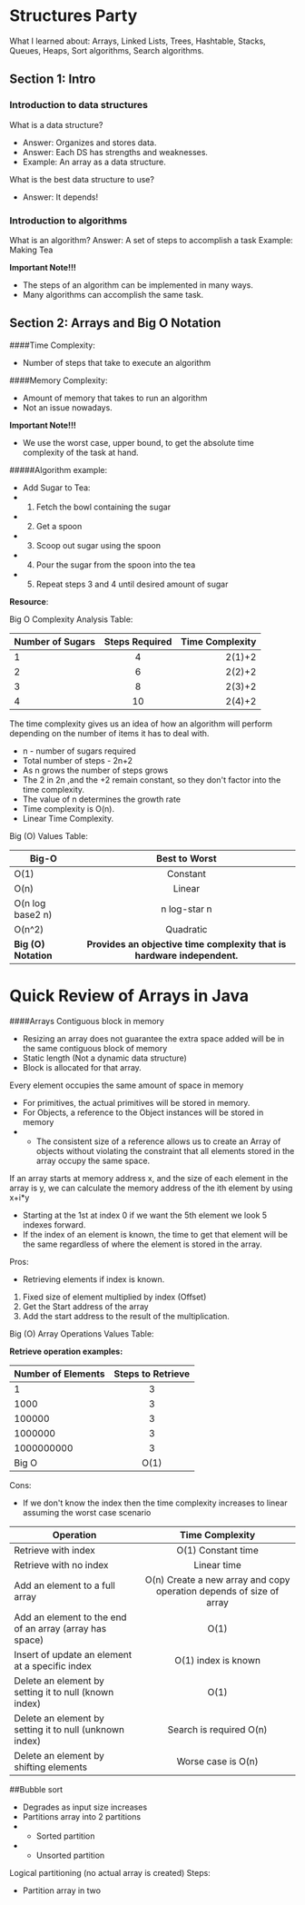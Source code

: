 # Structures Party
What I learned about: 
Arrays,
Linked Lists,
Trees,
Hashtable,
Stacks,
Queues,
Heaps,
Sort algorithms,
Search algorithms.
## Section 1: Intro

### Introduction to data structures
What is a data structure?
- Answer: Organizes and stores data.
- Answer: Each DS has strengths and weaknesses.
- Example: An array as a data structure.

What is the best data structure to use?
- Answer: It depends!

### Introduction to algorithms
What is an algorithm?
Answer: A set of steps to accomplish a task
Example: Making Tea

**Important Note!!!** 
- The steps of an algorithm can be implemented in many ways.
- Many algorithms can accomplish the same task.

## Section 2: Arrays and Big O Notation

####Time Complexity:
- Number of steps that take to execute an algorithm 
  
####Memory Complexity:
- Amount of memory that takes to run an algorithm
- Not an issue nowadays.

**Important Note!!!**
- We use the worst case, upper bound, to get the absolute time complexity of the task at hand.

#####Algorithm example:
- Add Sugar to Tea:
- 1. Fetch the bowl containing the sugar
- 2. Get a spoon
- 3. Scoop out sugar using the spoon
- 4. Pour the sugar from the spoon into the tea
- 5. Repeat steps 3 and 4 until desired amount of sugar

**Resource**:

Big O Complexity Analysis Table:

| Number of Sugars | Steps Required | Time Complexity|
| ------------- |:-------------:| -----:|
| 1 | 4  | 2(1)+2 |
| 2 | 6  | 2(2)+2 |
| 3 | 8  | 2(3)+2 |
| 4 | 10 | 2(4)+2 |

The time complexity gives us an idea of how an algorithm will perform depending on the number of items it has to deal with.

- n - number of sugars required
- Total number of steps - 2n+2
- As n grows the number of steps grows
- The 2 in 2n ,and the +2 remain constant, so they don't factor into the time complexity.
- The value of n determines the growth rate
- Time complexity is O(n).
- Linear Time Complexity.

Big (O) Values Table:

| Big-O |   Best to Worst |
| ---- |:----:|
| O(1) | Constant | 
| O(n) | Linear | 
| O(n log base2 n)| n log-star n |
| O(n^2) | Quadratic |
| **Big (O) Notation** | **Provides an objective time complexity that is hardware independent.**

# Quick Review of Arrays in Java

####Arrays
Contiguous block in memory
- Resizing an array does not guarantee the extra space added will be in the same contiguous block of memory
- Static length (Not a dynamic data structure)
- Block is allocated for that array.

Every element occupies the same amount of space in memory
- For primitives, the actual primitives will be stored in memory.
- For Objects, a reference to the Object instances will be stored in memory
- - The consistent size of a reference allows us to create an Array of objects without violating the constraint that all elements stored in the array occupy the same space.

If an array starts at memory address x, and the size of each element in the array is y, we can calculate the memory address of the ith element by using x+i*y
- Starting at the 1st at index 0 if we want the 5th element we look 5 indexes forward.
- If the index of an element is known, the time to get that element will be the same regardless of where the element is stored in the array.

Pros:
- Retrieving elements if index is known.
1. Fixed size of element multiplied by index (Offset)
2. Get the Start address of the array
3. Add the start address to the result of the multiplication.    

Big (O) Array Operations Values Table:

**Retrieve operation examples:**

| Number of Elements|    Steps to Retrieve |
| ---- |:----:|
| 1 | 3 | 
| 1000 | 3 | 
| 100000| 3 |
| 1000000 | 3 |
| 1000000000 | 3 |
|Big O| O(1)|


Cons:
- If we don't know the index then the time complexity increases to linear assuming the worst case scenario

| Operation| Time Complexity |
| ---- |:----:|
| Retrieve with index | O(1) Constant time | 
| Retrieve with  no index | Linear time | 
| Add an element to a full array | O(n) Create a new array and copy operation depends of size of array|
| Add an element to the end of an array (array has space) | O(1) |
| Insert of update an element at a specific index| O(1) index is known |
| Delete an element by setting it to null (known index)| O(1)|
| Delete an element by setting it to null (unknown index)| Search is required O(n)|
| Delete an element by shifting elements | Worse case is O(n)|


##Bubble sort
- Degrades as input size increases
- Partitions array into 2 partitions
- - Sorted partition
- - Unsorted partition
    
Logical partitioning (no actual array is  created)
Steps:
- Partition array in two
